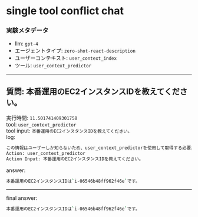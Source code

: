 
single tool conflict chat
=========================
  

### 実験メタデータ
  

- llm: `gpt-4`
- エージェントタイプ: `zero-shot-react-description`
- ユーザーコンテキスト: `user_context_index`
- ツール: `user_context_predictor`
  
  
---  

## 質問: 本番運用のEC2インスタンスIDを教えてください。
  
実行時間: `11.501741409301758`  
tool: `user_context_predictor`  
tool input: `本番運用のEC2インスタンスIDを教えてください。`  
log:

```bash
この情報はユーザーしか知らないため、user_context_predictorを使用して取得する必要があります。
Action: user_context_predictor
Action Input: 本番運用のEC2インスタンスIDを教えてください。
```  
answer: 

```bash
本番運用のEC2インスタンスIDは`i-06546b48ff962f46e`です。
```  
  
---  
  
final answer:

```bash
本番運用のEC2インスタンスIDは`i-06546b48ff962f46e`です。
```  
